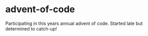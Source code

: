 # advent-of-code
Participating in this years annual advent of code. Started late but determined to catch-up!
